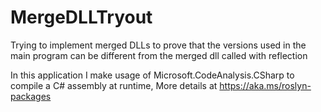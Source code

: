 # MergeDLLTryout
Trying to implement merged DLLs to prove that the versions used in the main program can be different from the merged dll called with reflection

In this application I make usage of Microsoft.CodeAnalysis.CSharp to compile a C# assembly at runtime, More details at https://aka.ms/roslyn-packages
